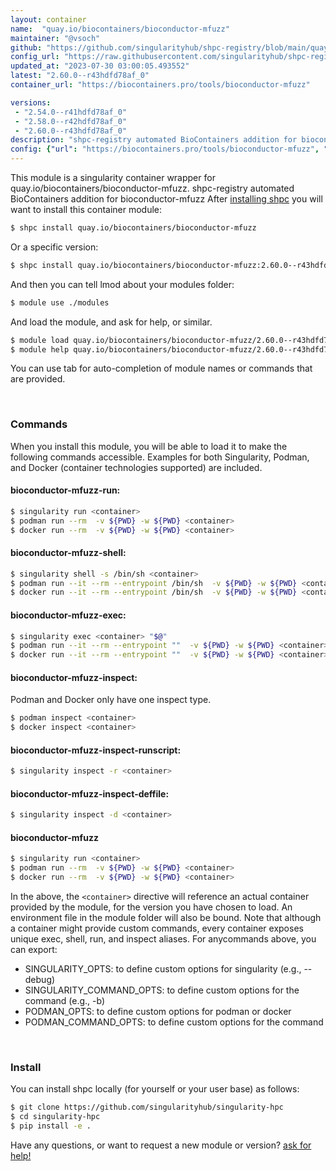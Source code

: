 ```yaml
---
layout: container
name:  "quay.io/biocontainers/bioconductor-mfuzz"
maintainer: "@vsoch"
github: "https://github.com/singularityhub/shpc-registry/blob/main/quay.io/biocontainers/bioconductor-mfuzz/container.yaml"
config_url: "https://raw.githubusercontent.com/singularityhub/shpc-registry/main/quay.io/biocontainers/bioconductor-mfuzz/container.yaml"
updated_at: "2023-07-30 03:00:05.493552"
latest: "2.60.0--r43hdfd78af_0"
container_url: "https://biocontainers.pro/tools/bioconductor-mfuzz"

versions:
 - "2.54.0--r41hdfd78af_0"
 - "2.58.0--r42hdfd78af_0"
 - "2.60.0--r43hdfd78af_0"
description: "shpc-registry automated BioContainers addition for bioconductor-mfuzz"
config: {"url": "https://biocontainers.pro/tools/bioconductor-mfuzz", "maintainer": "@vsoch", "description": "shpc-registry automated BioContainers addition for bioconductor-mfuzz", "latest": {"2.60.0--r43hdfd78af_0": "sha256:96313a439260d5035db84a83cc9e0e03aabe637efd8ca2f682a66a61949cfeac"}, "tags": {"2.54.0--r41hdfd78af_0": "sha256:da2dc92176c554afefc934b7fe77c224ab4508d8334987a08b42bbbaeaaa9ff1", "2.58.0--r42hdfd78af_0": "sha256:0bf399b689bb2521fff01fd5a5dfe7376d70d85b9e7790dfc56652fad2c17c32", "2.60.0--r43hdfd78af_0": "sha256:96313a439260d5035db84a83cc9e0e03aabe637efd8ca2f682a66a61949cfeac"}, "docker": "quay.io/biocontainers/bioconductor-mfuzz"}
---
```


This module is a singularity container wrapper for quay.io/biocontainers/bioconductor-mfuzz.
shpc-registry automated BioContainers addition for bioconductor-mfuzz
After [installing shpc](#install) you will want to install this container module:


```bash
$ shpc install quay.io/biocontainers/bioconductor-mfuzz
```

Or a specific version:

```bash
$ shpc install quay.io/biocontainers/bioconductor-mfuzz:2.60.0--r43hdfd78af_0
```

And then you can tell lmod about your modules folder:

```bash
$ module use ./modules
```

And load the module, and ask for help, or similar.

```bash
$ module load quay.io/biocontainers/bioconductor-mfuzz/2.60.0--r43hdfd78af_0
$ module help quay.io/biocontainers/bioconductor-mfuzz/2.60.0--r43hdfd78af_0
```

You can use tab for auto-completion of module names or commands that are provided.

<br>

### Commands

When you install this module, you will be able to load it to make the following commands accessible.
Examples for both Singularity, Podman, and Docker (container technologies supported) are included.

#### bioconductor-mfuzz-run:

```bash
$ singularity run <container>
$ podman run --rm  -v ${PWD} -w ${PWD} <container>
$ docker run --rm  -v ${PWD} -w ${PWD} <container>
```

#### bioconductor-mfuzz-shell:

```bash
$ singularity shell -s /bin/sh <container>
$ podman run --it --rm --entrypoint /bin/sh  -v ${PWD} -w ${PWD} <container>
$ docker run --it --rm --entrypoint /bin/sh  -v ${PWD} -w ${PWD} <container>
```

#### bioconductor-mfuzz-exec:

```bash
$ singularity exec <container> "$@"
$ podman run --it --rm --entrypoint ""  -v ${PWD} -w ${PWD} <container> "$@"
$ docker run --it --rm --entrypoint ""  -v ${PWD} -w ${PWD} <container> "$@"
```

#### bioconductor-mfuzz-inspect:

Podman and Docker only have one inspect type.

```bash
$ podman inspect <container>
$ docker inspect <container>
```

#### bioconductor-mfuzz-inspect-runscript:

```bash
$ singularity inspect -r <container>
```

#### bioconductor-mfuzz-inspect-deffile:

```bash
$ singularity inspect -d <container>
```



#### bioconductor-mfuzz

```bash
$ singularity run <container>
$ podman run --rm  -v ${PWD} -w ${PWD} <container>
$ docker run --rm  -v ${PWD} -w ${PWD} <container>
```


In the above, the `<container>` directive will reference an actual container provided
by the module, for the version you have chosen to load. An environment file in the
module folder will also be bound. Note that although a container
might provide custom commands, every container exposes unique exec, shell, run, and
inspect aliases. For anycommands above, you can export:

 - SINGULARITY_OPTS: to define custom options for singularity (e.g., --debug)
 - SINGULARITY_COMMAND_OPTS: to define custom options for the command (e.g., -b)
 - PODMAN_OPTS: to define custom options for podman or docker
 - PODMAN_COMMAND_OPTS: to define custom options for the command

<br>

### Install

You can install shpc locally (for yourself or your user base) as follows:

```bash
$ git clone https://github.com/singularityhub/singularity-hpc
$ cd singularity-hpc
$ pip install -e .
```

Have any questions, or want to request a new module or version? [ask for help!](https://github.com/singularityhub/singularity-hpc/issues)